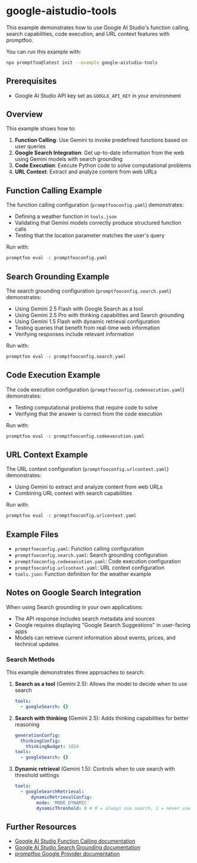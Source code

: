 # google-aistudio-tools

This example demonstrates how to use Google AI Studio's function calling, search capabilities, code execution, and URL context features with promptfoo.

You can run this example with:

```bash
npx promptfoo@latest init --example google-aistudio-tools
```

## Prerequisites

- Google AI Studio API key set as `GOOGLE_API_KEY` in your environment

## Overview

This example shows how to:

1. **Function Calling**: Use Gemini to invoke predefined functions based on user queries
2. **Google Search Integration**: Get up-to-date information from the web using Gemini models with search grounding
3. **Code Execution**: Execute Python code to solve computational problems
4. **URL Context**: Extract and analyze content from web URLs

## Function Calling Example

The function calling configuration (`promptfooconfig.yaml`) demonstrates:

- Defining a weather function in `tools.json`
- Validating that Gemini models correctly produce structured function calls
- Testing that the location parameter matches the user's query

Run with:

```bash
promptfoo eval -c promptfooconfig.yaml
```

## Search Grounding Example

The search grounding configuration (`promptfooconfig.search.yaml`) demonstrates:

- Using Gemini 2.5 Flash with Google Search as a tool
- Using Gemini 2.5 Pro with thinking capabilities and Search grounding
- Using Gemini 1.5 Flash with dynamic retrieval configuration
- Testing queries that benefit from real-time web information
- Verifying responses include relevant information

Run with:

```bash
promptfoo eval -c promptfooconfig.search.yaml
```

## Code Execution Example

The code execution configuration (`promptfooconfig.codeexecution.yaml`) demonstrates:

- Testing computational problems that require code to solve
- Verifying that the answer is correct from the code execution

Run with:

```bash
promptfoo eval -c promptfooconfig.codeexecution.yaml
```

## URL Context Example

The URL context configuration (`promptfooconfig.urlcontext.yaml`) demonstrates:

- Using Gemini to extract and analyze content from web URLs
- Combining URL context with search capabilities

Run with:

```bash
promptfoo eval -c promptfooconfig.urlcontext.yaml
```

## Example Files

- `promptfooconfig.yaml`: Function calling configuration
- `promptfooconfig.search.yaml`: Search grounding configuration
- `promptfooconfig.codeexecution.yaml`: Code execution configuration
- `promptfooconfig.urlcontext.yaml`: URL context configuration
- `tools.json`: Function definition for the weather example

## Notes on Google Search Integration

When using Search grounding in your own applications:

- The API response includes search metadata and sources
- Google requires displaying "Google Search Suggestions" in user-facing apps
- Models can retrieve current information about events, prices, and technical updates

### Search Methods

This example demonstrates three approaches to search:

1. **Search as a tool** (Gemini 2.5): Allows the model to decide when to use search

   ```yaml
   tools:
     - googleSearch: {}
   ```

2. **Search with thinking** (Gemini 2.5): Adds thinking capabilities for better reasoning

   ```yaml
   generationConfig:
     thinkingConfig:
       thinkingBudget: 1024
   tools:
     - googleSearch: {}
   ```

3. **Dynamic retrieval** (Gemini 1.5): Controls when to use search with threshold settings
   ```yaml
   tools:
     - googleSearchRetrieval:
         dynamicRetrievalConfig:
           mode: 'MODE_DYNAMIC'
           dynamicThreshold: 0 # 0 = always use search, 1 = never use search
   ```

## Further Resources

- [Google AI Studio Function Calling documentation](https://ai.google.dev/docs/function_calling)
- [Google AI Studio Search Grounding documentation](https://ai.google.dev/docs/gemini_api/grounding)
- [promptfoo Google Provider documentation](/docs/providers/google)
